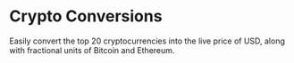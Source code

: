 # Crypto Conversions

Easily convert the top 20 cryptocurrencies into the live price of USD, along with fractional units of Bitcoin and Ethereum.